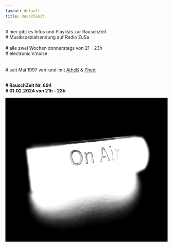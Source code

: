 ```yaml
---
layout: default
title: RauschZeit
---
```


\# hier gibt es Infos und Playlists zur RauschZeit  
\# Musikspezialsendung auf Radio ZuSa 
<br /><br />
\# alle zwei Wochen donnerstags von 21 - 23h  
\# electronic'n'noise  
<br /><br />
\# seit Mai 1997 von-und-mit [AtheB](/dropdown/djs_atheb.html) &amp; [Thedi](/dropdown/djs_thedi.html)
<br /><br />
<p style="text-align: left;">
    <strong>
        # RauschZeit Nr. 694<br />
        # 01.02.2024 von 21h - 23h
    </strong>
</p>

<img class="aligncenter" style="border: 0px none;" src="/uploads/2021/05/RZ_OnAir_3.jpg" alt="" width="600" height="448" border="0" />
